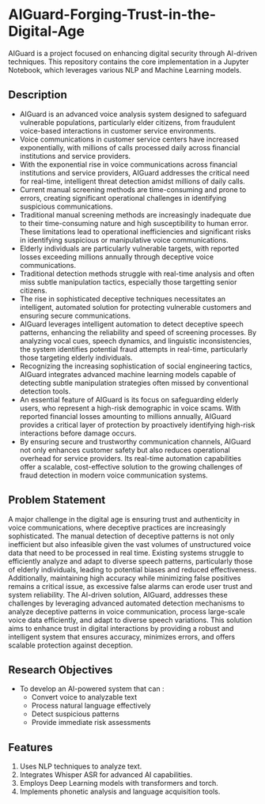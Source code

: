 # AIGuard-Forging-Trust-in-the-Digital-Age

AIGuard is a project focused on enhancing digital security through AI-driven techniques. This repository contains the core implementation in a Jupyter Notebook, which leverages various NLP and Machine Learning models.

## Description
- AIGuard is an advanced voice analysis system designed to safeguard vulnerable populations, particularly elder citizens, from fraudulent voice-based interactions in customer service environments.
- Voice communications in customer service centers have increased exponentially, with millions of calls processed daily across financial institutions and service providers.
- With the exponential rise in voice communications across financial institutions and service providers, AIGuard addresses the critical need for real-time, intelligent threat detection amidst millions of daily calls.
- Current manual screening methods are time-consuming and prone to errors, creating significant operational challenges in identifying suspicious communications.
- Traditional manual screening methods are increasingly inadequate due to their time-consuming nature and high susceptibility to human error. These limitations lead to operational inefficiencies and significant risks in identifying suspicious or manipulative voice communications.
- Elderly individuals are particularly vulnerable targets, with reported losses exceeding millions annually through deceptive voice communications.
- Traditional detection methods struggle with real-time analysis and often miss subtle manipulation tactics, especially those targetting senior citizens.
- The rise in sophisticated deceptive techniques necessitates an intelligent, automated solution for protecting vulnerable customers and ensuring secure communications.
- AIGuard leverages intelligent automation to detect deceptive speech patterns, enhancing the reliability and speed of screening processes. By analyzing vocal cues, speech dynamics, and linguistic inconsistencies, the system identifies potential fraud attempts in real-time, particularly those targeting elderly individuals.
- Recognizing the increasing sophistication of social engineering tactics, AIGuard integrates advanced machine learning models capable of detecting subtle manipulation strategies often missed by conventional detection tools.
- An essential feature of AIGuard is its focus on safeguarding elderly users, who represent a high-risk demographic in voice scams. With reported financial losses amounting to millions annually, AIGuard provides a critical layer of protection by proactively identifying high-risk interactions before damage occurs.
- By ensuring secure and trustworthy communication channels, AIGuard not only enhances customer safety but also reduces operational overhead for service providers. Its real-time automation capabilities offer a scalable, cost-effective solution to the growing challenges of fraud detection in modern voice communication systems.

## Problem Statement
A major challenge in the digital age is ensuring trust and authenticity in voice communications, where deceptive practices are increasingly sophisticated. The manual detection of deceptive patterns is not only inefficient but also infeasible given the vast volumes of unstructured voice data that need to be processed in real time. Existing systems struggle to efficiently analyze and adapt to diverse speech patterns, particularly those of elderly individuals, leading to potential biases and reduced effectiveness. Additionally, maintaining high accuracy while minimizing false positives remains a critical issue, as excessive false alarms can erode user trust and system reliability. The AI-driven solution, AIGuard, addresses these challenges by leveraging advanced automated detection mechanisms to analyze deceptive patterns in voice communication, process large-scale voice data efficiently, and adapt to diverse speech variations. This solution aims to enhance trust in digital interactions by providing a robust and intelligent system that ensures accuracy, minimizes errors, and offers scalable protection against deception.

## Research Objectives
- To develop an AI-powered system that can :
  - Convert voice to analyzable text
  - Process natural language effectively
  - Detect suspicious patterns
  - Provide immediate risk assessments

## Features
1. Uses NLP techniques to analyze text.
2. Integrates Whisper ASR for advanced AI capabilities.
3. Employs Deep Learning models with transformers and torch.
4. Implements phonetic analysis and language acquisition tools.
